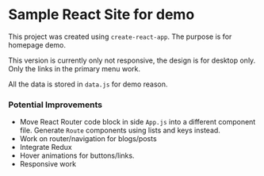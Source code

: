 # Sample React Site for demo

This project was created using `create-react-app`. The purpose is for homepage demo.

This version is currently only not responsive, the design is for desktop only. Only the links in the primary menu work.

All the data is stored in `data.js` for demo reason.

### Potential Improvements

- Move React Router code block in side `App.js` into a different component file. Generate `Route` components using lists and keys instead.
- Work on router/navigation for blogs/posts
- Integrate Redux
- Hover animations for buttons/links.
- Responsive work